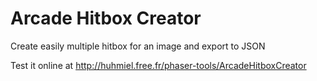 # Arcade Hitbox Creator

Create easily multiple hitbox for an image and export to JSON

Test it online at http://huhmiel.free.fr/phaser-tools/ArcadeHitboxCreator